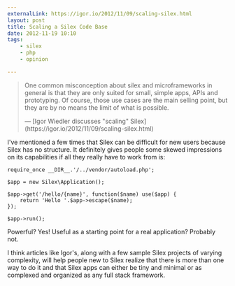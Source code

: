 ```yaml
---
externalLink: https://igor.io/2012/11/09/scaling-silex.html
layout: post
title: Scaling a Silex Code Base
date: 2012-11-19 10:10
tags:
    - silex
    - php
    - opinion

---
```


> One common misconception about silex and microframeworks in
> general is that they are only suited for small, simple apps,
> APIs and prototyping. Of course, those use cases are the
> main selling point, but they are by no means the limit of
> what is possible.
> <footer>— [Igor Wiedler discusses "scaling" Silex](https://igor.io/2012/11/09/scaling-silex.html)</footer>

I've mentioned a few times that Silex can be difficult for new
users because Silex has no structure. It definitely gives people
some skewed impressions on its capabilities if all they really
have to work from is:

    require_once __DIR__.'/../vendor/autoload.php'; 

    $app = new Silex\Application(); 

    $app->get('/hello/{name}', function($name) use($app) { 
        return 'Hello '.$app->escape($name); 
    }); 

    $app->run(); 

Powerful? Yes! Useful as a starting point for a real application?
Probably not.

I think articles like Igor's, along with a few sample Silex projects
of varying complexity, will help people new to Silex realize that
there is more than one way to do it and that Silex apps can either
be tiny and minimal or as complexed and organized as any full stack
framework.